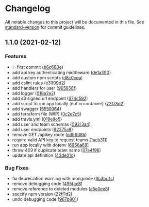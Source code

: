 # Changelog

All notable changes to this project will be documented in this file. See [standard-version](https://github.com/conventional-changelog/standard-version) for commit guidelines.

## 1.1.0 (2021-02-12)


### Features

* ✨ first commit ([b6c683e](https://github.com/mokkapps/changelog-generator-demo/commits/b6c683e063c8763830440ecd126dba7e1e1184f8))
* add api key authenticating middleware ([de1a390](https://github.com/mokkapps/changelog-generator-demo/commits/de1a390c4f6ae8371ca2ec2115657978b16e6497))
* add custom npm scripts ([d8c0cea](https://github.com/mokkapps/changelog-generator-demo/commits/d8c0ceaeb19d1f6916b99f9a4536f51186460670))
* add eslint rules ([e3009d2](https://github.com/mokkapps/changelog-generator-demo/commits/e3009d2c187f75298e1f799490270ed85ab34068))
* add handlers for user ([965656f](https://github.com/mokkapps/changelog-generator-demo/commits/965656f5a0b774336de970332a6f8650bba934e3))
* add logger ([018a2e2](https://github.com/mokkapps/changelog-generator-demo/commits/018a2e273fbe0a5e8cbd726ec6b08806df10d67b))
* add s3 signed url endpoint ([674c592](https://github.com/mokkapps/changelog-generator-demo/commits/674c592828c821c9640d7b58b4b31fad36e066e0))
* add script to run app locally (not in container) ([72f78d2](https://github.com/mokkapps/changelog-generator-demo/commits/72f78d20ac58e97292496e1effd7c28344718572))
* add swagger ([5550064](https://github.com/mokkapps/changelog-generator-demo/commits/555006402501cef1801dc2b25fbeb3d70293c7f3))
* add terraform file (WIP) ([0c2e7c5](https://github.com/mokkapps/changelog-generator-demo/commits/0c2e7c5d1ca84d5b8c0cfd849e531f1b1bb2a0e4))
* add travis.yml ([019e8e5](https://github.com/mokkapps/changelog-generator-demo/commits/019e8e52e39b279545c8a11b4c808af653374b3f))
* add user and team schemas ([09313a4](https://github.com/mokkapps/changelog-generator-demo/commits/09313a46d99fcbf0df8440b5e9622cb7465ad8ff))
* add user endpoints ([62375a8](https://github.com/mokkapps/changelog-generator-demo/commits/62375a8ebf56beac3468f545fde75321ac98b296))
* remove GET /apikey route ([cd9608b](https://github.com/mokkapps/changelog-generator-demo/commits/cd9608b5a0980289b6a64afc1f61af62d5c7e703))
* require valid API key to request teams ([1acb311](https://github.com/mokkapps/changelog-generator-demo/commits/1acb3114ba0733dc39d240bbb42ec4cf11f3c68c))
* run app locally with dotenv ([6956a68](https://github.com/mokkapps/changelog-generator-demo/commits/6956a68d47b8e2ab0d0cadd35cb05629700506fb))
* throw 409 if duplicate team name ([07a4f98](https://github.com/mokkapps/changelog-generator-demo/commits/07a4f9860334cd81596be799bdad4cf798c605e3))
* update api definition ([43de01d](https://github.com/mokkapps/changelog-generator-demo/commits/43de01d25c5c3fd606ea5c3d0df8d3345eba3a5d))


### Bug Fixes

* fix depreciation warning with mongoose ([3b3bd1c](https://github.com/mokkapps/changelog-generator-demo/commits/3b3bd1ca6a5b29015f075e8f6fe347c43dc75697))
* remove debugging code ([495fac8](https://github.com/mokkapps/changelog-generator-demo/commits/495fac845c7c8e2bd643b28d804bdb61a1c13380))
* remove reference to deleted modules ([a5e0ee8](https://github.com/mokkapps/changelog-generator-demo/commits/a5e0ee8cb80abcd7dd9dc8d773ad3bbf3f89ff1a))
* specify npm version ([22ff1d2](https://github.com/mokkapps/changelog-generator-demo/commits/22ff1d2c0581f8ae6f984b12cf57ea432fc6a6bb))
* undo debugging code ([967b801](https://github.com/mokkapps/changelog-generator-demo/commits/967b8017f7171b8032ee1822ae71ca66e576edb5))
